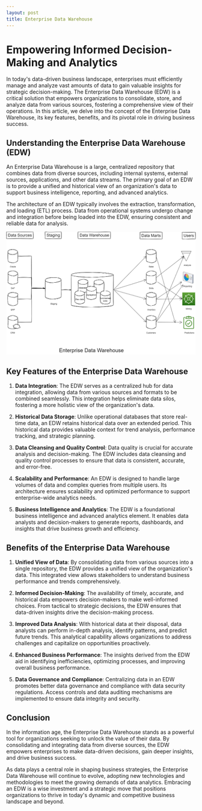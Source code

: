 ```yaml
---
layout: post
title: Enterprise Data Warehouse
---
```


# Empowering Informed Decision-Making and Analytics

In today's data-driven business landscape, enterprises must efficiently manage and analyze vast amounts of data to gain valuable insights for strategic decision-making. The Enterprise Data Warehouse (EDW) is a critical solution that empowers organizations to consolidate, store, and analyze data from various sources, fostering a comprehensive view of their operations. In this article, we delve into the concept of the Enterprise Data Warehouse, its key features, benefits, and its pivotal role in driving business success.

## Understanding the Enterprise Data Warehouse (EDW)

An Enterprise Data Warehouse is a large, centralized repository that combines data from diverse sources, including internal systems, external sources, applications, and other data streams. The primary goal of an EDW is to provide a unified and historical view of an organization's data to support business intelligence, reporting, and advanced analytics.

The architecture of an EDW typically involves the extraction, transformation, and loading (ETL) process. Data from operational systems undergo change and integration before being loaded into the EDW, ensuring consistent and reliable data for analysis.

![Enterprise Data Warehouse](/assets/images/edw.png)

## Key Features of the Enterprise Data Warehouse

1. **Data Integration**: The EDW serves as a centralized hub for data integration, allowing data from various sources and formats to be combined seamlessly. This integration helps eliminate data silos, fostering a more holistic view of the organization's data.

2. **Historical Data Storage**: Unlike operational databases that store real-time data, an EDW retains historical data over an extended period. This historical data provides valuable context for trend analysis, performance tracking, and strategic planning.

3. **Data Cleansing and Quality Control**: Data quality is crucial for accurate analysis and decision-making. The EDW includes data cleansing and quality control processes to ensure that data is consistent, accurate, and error-free.

4. **Scalability and Performance**: An EDW is designed to handle large volumes of data and complex queries from multiple users. Its architecture ensures scalability and optimized performance to support enterprise-wide analytics needs.

5. **Business Intelligence and Analytics**: The EDW is a foundational business intelligence and advanced analytics element. It enables data analysts and decision-makers to generate reports, dashboards, and insights that drive business growth and efficiency.

## Benefits of the Enterprise Data Warehouse

1. **Unified View of Data**: By consolidating data from various sources into a single repository, the EDW provides a unified view of the organization's data. This integrated view allows stakeholders to understand business performance and trends comprehensively.

2. **Informed Decision-Making**: The availability of timely, accurate, and historical data empowers decision-makers to make well-informed choices. From tactical to strategic decisions, the EDW ensures that data-driven insights drive the decision-making process.

3. **Improved Data Analysis**: With historical data at their disposal, data analysts can perform in-depth analysis, identify patterns, and predict future trends. This analytical capability allows organizations to address challenges and capitalize on opportunities proactively.

4. **Enhanced Business Performance**: The insights derived from the EDW aid in identifying inefficiencies, optimizing processes, and improving overall business performance.

5. **Data Governance and Compliance**: Centralizing data in an EDW promotes better data governance and compliance with data security regulations. Access controls and data auditing mechanisms are implemented to ensure data integrity and security.

## Conclusion

In the information age, the Enterprise Data Warehouse stands as a powerful tool for organizations seeking to unlock the value of their data. By consolidating and integrating data from diverse sources, the EDW empowers enterprises to make data-driven decisions, gain deeper insights, and drive business success.

As data plays a central role in shaping business strategies, the Enterprise Data Warehouse will continue to evolve, adopting new technologies and methodologies to meet the growing demands of data analytics. Embracing an EDW is a wise investment and a strategic move that positions organizations to thrive in today's dynamic and competitive business landscape and beyond.